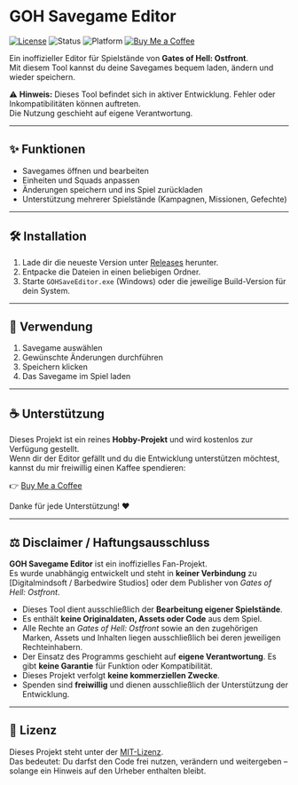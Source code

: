 # GOH Savegame Editor

[![License](https://img.shields.io/badge/License-MIT-blue.svg)](LICENSE)
![Status](https://img.shields.io/badge/status-active-success.svg)
![Platform](https://img.shields.io/badge/platform-Windows%20%7C%20Linux%20%7C%20MacOS-lightgrey.svg)
[![Buy Me a Coffee](https://img.shields.io/badge/☕-Buy%20me%20a%20coffee-orange.svg)](https://www.buymeacoffee.com/badyast)

Ein inoffizieller Editor für Spielstände von **Gates of Hell: Ostfront**.  
Mit diesem Tool kannst du deine Savegames bequem laden, ändern und wieder speichern.  

⚠️ **Hinweis:** Dieses Tool befindet sich in aktiver Entwicklung. Fehler oder Inkompatibilitäten können auftreten.  
Die Nutzung geschieht auf eigene Verantwortung.

---

## ✨ Funktionen
- Savegames öffnen und bearbeiten  
- Einheiten und Squads anpassen  
- Änderungen speichern und ins Spiel zurückladen  
- Unterstützung mehrerer Spielstände (Kampagnen, Missionen, Gefechte)  

---

## 🛠️ Installation
1. Lade dir die neueste Version unter [Releases](../../releases) herunter.  
2. Entpacke die Dateien in einen beliebigen Ordner.  
3. Starte `GOHSaveEditor.exe` (Windows) oder die jeweilige Build-Version für dein System.  

---

## 🚀 Verwendung
1. Savegame auswählen  
2. Gewünschte Änderungen durchführen  
3. Speichern klicken  
4. Das Savegame im Spiel laden  

---

## ☕ Unterstützung
Dieses Projekt ist ein reines **Hobby-Projekt** und wird kostenlos zur Verfügung gestellt.  
Wenn dir der Editor gefällt und du die Entwicklung unterstützen möchtest, kannst du mir freiwillig einen Kaffee spendieren:

👉 [Buy Me a Coffee](https://www.buymeacoffee.com/deinname)  

Danke für jede Unterstützung! ❤️

---

## ⚖️ Disclaimer / Haftungsausschluss
**GOH Savegame Editor** ist ein inoffizielles Fan-Projekt.  
Es wurde unabhängig entwickelt und steht in **keiner Verbindung** zu [Digitalmindsoft / Barbedwire Studios] oder dem Publisher von *Gates of Hell: Ostfront*.  

- Dieses Tool dient ausschließlich der **Bearbeitung eigener Spielstände**.  
- Es enthält **keine Originaldaten, Assets oder Code** aus dem Spiel.  
- Alle Rechte an *Gates of Hell: Ostfront* sowie an den zugehörigen Marken, Assets und Inhalten liegen ausschließlich bei deren jeweiligen Rechteinhabern.  
- Der Einsatz des Programms geschieht auf **eigene Verantwortung**. Es gibt **keine Garantie** für Funktion oder Kompatibilität.  
- Dieses Projekt verfolgt **keine kommerziellen Zwecke**.  
- Spenden sind **freiwillig** und dienen ausschließlich der Unterstützung der Entwicklung.  

---

## 📜 Lizenz
Dieses Projekt steht unter der [MIT-Lizenz](LICENSE).  
Das bedeutet: Du darfst den Code frei nutzen, verändern und weitergeben – solange ein Hinweis auf den Urheber enthalten bleibt.
